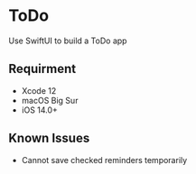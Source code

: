 # ToDo
Use SwiftUI to build a ToDo app

## Requirment
* Xcode 12
* macOS Big Sur
* iOS 14.0+

## Known Issues
* Cannot save checked reminders temporarily
